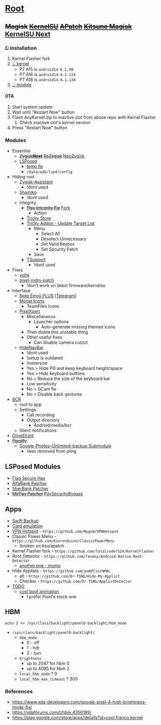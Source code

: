 # [Root](./)

## ~~Magisk~~ ~~[KernelSU](https://github.com/tiann/KernelSU)~~ ~~[APatch](https://github.com/bmax121/APatch)~~ ~~[Kitsune Magisk](https://github.com/1q23lyc45/KitsuneMagisk)~~ [KernelSU Next](https://github.com/KernelSU-Next/KernelSU-Next)

### ඞ installation

1. Kernel Flasher fork
2. [ඞ kernel](https://github.com/WildKernels/GKI_KernelSU_SUSFS/releases)
   - P7 A15 is `android14-6.1.99`
   - P7 A16 is `android14-6.1.124`
   - P7 A16 is `android14-6.1.134`
3. [ඞ module](https://github.com/sidex15/susfs4ksu-module/releases)

#### OTA

1. Start system update
2. Wait until "Restart Now" button
3. Flash AnyKernel.zip to inactive slot from above repo with Kernel Flasher
   1. Check inactive slot's kernel version
4. Press "Restart Now" button

### Modules

- Essential
  - ~~[Zygisk**Next**](https://github.com/Dr-TSNG/ZygiskNext/releases)~~ ~~[ReZygisk](https://github.com/PerformanC/ReZygisk/releases)~~ [NeoZygisk](https://github.com/JingMatrix/NeoZygisk/releases)
  - [LSPosed](https://github.com/JingMatrix/LSPosed/releases)
    - [temp fix](https://github.com/JingMatrix/LSPosed/actions/runs/17713071813)
    - `/data/adb/lspd/config`
- Hiding root
  - [Zygisk-Assistant](https://github.com/snake-4/Zygisk-Assistant/releases)
    - !dont used
  - [Shamiko](https://github.com/LSPosed/LSPosed.github.io/releases)
    - !dont used
  - Integrity
    - ~~[Play Integrity Fix](https://github.com/chiteroman/PlayIntegrityFix/releases)~~ [Fork](https://github.com/osm0sis/PlayIntegrityFork/releases)
      - Action
    - [Tricky Store](https://github.com/5ec1cff/TrickyStore)
    - [Tricky Addon - Update Target List](https://github.com/KOWX712/Tricky-Addon-Update-Target-List)
      - Menu
        - Select All
        - Deselect Unnecessary
        - Set Valid Keybox
        - Set Security Patch
      - Save
    - [TSupport](https://github.com/citra-standalone/Citra-Standalone)
      - !dont used
- Fixes
  - [volte](https://xdaforums.com/t/mod-magisk-root-volte-enabler.4372705/)
  - [pixel-mdm-patch](https://github.com/andrewz1/pixel-mdm-patch/releases)
    - !don't work on latest firmware/kernelsu
- Interface
  - [Noto Emoji PLUS](https://www.patreon.com/RKBDI) [[Telegram](https://t.me/rkbdiemoji)]
  - [Monet Icons](https://github.com/Syoker/extra-themed-icons/releases)
    - TeamFiles Icons
  - [PixelXpert](https://github.com/siavash79/PixelXpert/releases)
    - Miscellaneous
      - Launcher options
        - Auto-generate missing themed icons
    - Then disble this unstable thing
    - Other useful fixes
      - Can disable camera cutout
  - [HideNavBar](https://github.com/Magisk-Modules-Alt-Repo/HideNavBar/releases)
    - !dont used
    - !setup is outdated
    - Immersive
    - Yes > Hide Pill and keep keyboard height/space
    - Yes > Hide keyboard buttons
    - No > Reduce the size of the keyboard bar
    - Low sensitivity
    - No > GCam fix
    - No > Disable back gestures
- [BCR](https://github.com/chenxiaolong/BCR/releases)
  - root to app
  - Settings
    - Call recording
    - Output directory
      - Android/media/bcr
  - Silent notifications
- [DriveDroid](https://github.com/overzero-git/DriveDroid-fix-Magisk-module/releases)
- ~~[Pixelify](https://github.com/Kingsman44/Pixelify/releases)~~
  - [Google-Photos-Unlimited-backup Submodule](https://www.pling.com/p/2004615/)
    - !was removed from pling

## LSPosed Modules

- [Flag Secure Hax](https://github.com/Xposed-Modules-Repo/com.varuns2002.disable_flag_secure)
- [AlfaBank Patcher](https://github.com/Xposed-Modules-Repo/ru.bluecat.alfabankpatcher)
- [SberBank Patcher](https://github.com/Xposed-Modules-Repo/ru.bluecat.sberbankpatcher)
- ~~[MirPay Patcher](https://github.com/Xposed-Modules-Repo/ru.bluecat.mirpaysecurity)~~ [PaySecurityBypass](https://github.com/vova7878-modules/PaySecurityBypass)

## Apps

- [Swift Backup](https://play.google.com/store/apps/details?id=org.swiftapps.swiftbackup)
- [Card emulation](https://play.google.com/store/apps/details?id=com.yuanwofei.cardemulator.pro)
- [VPN Hotspot](https://play.google.com/store/apps/details?id=be.mygod.vpnhotspot)  - `https://github.com/Mygod/VPNHotspot`
- Classic Power Menu - `https://github.com/KieronQuinn/ClassicPowerMenu`
  - !broken on ksu/apatch
- Kernel Flasher fork - `https://github.com/fatalcoder524/KernelFlasher`
- Root Detector - `https://github.com/reveny/Android-Native-Root-Detector`
  - [another one - momo](https://t.me/magiskalpha/529)
- Hide Applists - `https://github.com/pumPCin/HMAL`
  - alt - `https://github.com/Dr-TSNG/Hide-My-Applist`
  - Checker - `https://github.com/Dr-TSNG/ApplistDetector`
- [TODO](https://github.com/stars/barsikus007/lists/neckbeard-android)
  - [cool boot animation](https://github.com/Chainfire/liveboot)
    - I prefer Pixel's stock one

## HBM

```su
echo 2 >> /sys/class/backlight/panel0-backlight/hbm_mode
```

- `/sys/class/backlight/panel0-backlight/`
  - `hbm_mode`
    - 0 - off
    - 1 - hdr
    - 2 - sun
  - `brightness`
    - up to 2047 for hbm 0
    - up to 4095 for hbm 2
  - `local_hbm_mode` ? 0
  - `local_hbm_max_timeout` ? 300

### References

- <https://www.xda-developers.com/google-pixel-4-high-brightness-mode-fix/>
- <https://xdaforums.com/t/hbm.4356189/>
- <https://play.google.com/store/apps/details?id=com.franco.kernel>

